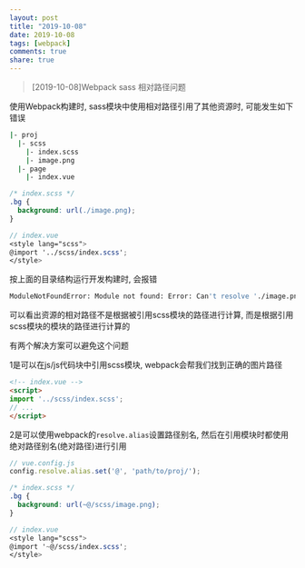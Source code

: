 ```yaml
---
layout: post
title: "2019-10-08"
date: 2019-10-08
tags: [webpack]
comments: true
share: true
---
```


> [2019-10-08]Webpack sass 相对路径问题 <br>

使用Webpack构建时, sass模块中使用相对路径引用了其他资源时, 可能发生如下错误

```bash
|- proj
  |- scss
    |- index.scss
    |- image.png
  |- page
    |- index.vue
```

```scss
/* index.scss */
.bg {
  background: url(./image.png);
}

// index.vue
<style lang="scss">
@import '../scss/index.scss';
</style>
```

按上面的目录结构运行开发构建时, 会报错

```bash
ModuleNotFoundError: Module not found: Error: Can't resolve './image.png' in '/proj/page'
```

可以看出资源的相对路径不是根据被引用scss模块的路径进行计算, 而是根据引用scss模块的模块的路径进行计算的

有两个解决方案可以避免这个问题

1是可以在js/js代码块中引用scss模块, webpack会帮我们找到正确的图片路径

```html
<!-- index.vue -->
<script>
import '../scss/index.scss';
// ...
</script>
```

2是可以使用webpack的`resolve.alias`设置路径别名, 然后在引用模块时都使用绝对路径别名(绝对路径)进行引用

```js
// vue.config.js
config.resolve.alias.set('@', 'path/to/proj/');
```

```scss
/* index.scss */
.bg {
  background: url(~@/scss/image.png);
}

// index.vue
<style lang="scss">
@import '~@/scss/index.scss';
</style>
```
